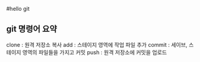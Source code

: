 #hello git

## git 명령어 요약

clone : 원격 저장소 복사
add : 스테이지 영역에 작업 파일 추가
commit : 세이브, 스테이지 영역의 파일들을 가지고 커밋
push : 원격 저장소에 커밋을 업로드